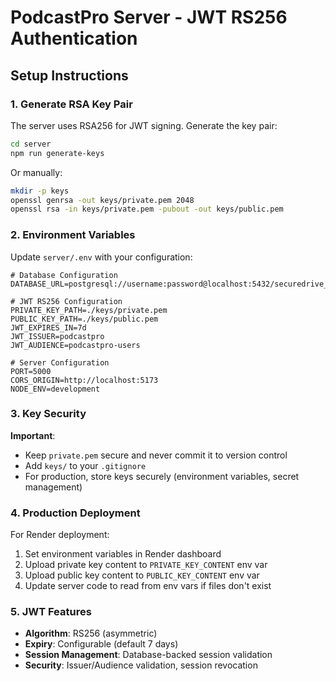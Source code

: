 # PodcastPro Server - JWT RS256 Authentication

## Setup Instructions

### 1. Generate RSA Key Pair

The server uses RSA256 for JWT signing. Generate the key pair:

```bash
cd server
npm run generate-keys
```

Or manually:
```bash
mkdir -p keys
openssl genrsa -out keys/private.pem 2048
openssl rsa -in keys/private.pem -pubout -out keys/public.pem
```

### 2. Environment Variables

Update `server/.env` with your configuration:

```env
# Database Configuration
DATABASE_URL=postgresql://username:password@localhost:5432/securedrive_6chh

# JWT RS256 Configuration
PRIVATE_KEY_PATH=./keys/private.pem
PUBLIC_KEY_PATH=./keys/public.pem
JWT_EXPIRES_IN=7d
JWT_ISSUER=podcastpro
JWT_AUDIENCE=podcastpro-users

# Server Configuration
PORT=5000
CORS_ORIGIN=http://localhost:5173
NODE_ENV=development
```

### 3. Key Security

**Important**: 
- Keep `private.pem` secure and never commit it to version control
- Add `keys/` to your `.gitignore`
- For production, store keys securely (environment variables, secret management)

### 4. Production Deployment

For Render deployment:
1. Set environment variables in Render dashboard
2. Upload private key content to `PRIVATE_KEY_CONTENT` env var
3. Upload public key content to `PUBLIC_KEY_CONTENT` env var
4. Update server code to read from env vars if files don't exist

### 5. JWT Features

- **Algorithm**: RS256 (asymmetric)
- **Expiry**: Configurable (default 7 days)
- **Session Management**: Database-backed session validation
- **Security**: Issuer/Audience validation, session revocation